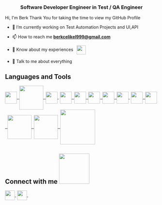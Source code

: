 <h3 align="center">Software Developer Engineer in Test / QA Engineer </h3>

</p>
<div size='20px'> Hi, I'm Berk Thank You for taking the time to view my GitHub Profile
</div>

- 🔭 I’m currently working on Test Automation Projects and UI,API
-  📫 How to reach me **berkcelikel999@gmail.com**

- 📄 Know about my experiences      &nbsp;    <a href = 'https://www.linkedin.com/in/berkcelikel/'> <img width = '30px' align= 'center'  src="https://raw.githubusercontent.com/rahulbanerjee26/githubAboutMeGenerator/main/icons/linked-in-alt.svg"/></a> 

- 💬 Talk to me about everything

<h2> Languages and Tools  </h2>

<a href="https://www.java.com/tr/" > <img width ='39px' align= 'center'  src ='https://raw.githubusercontent.com/rahulbanerjee26/githubAboutMeGenerator/main/icons/java.svg'>&nbsp; </a>
<a href="https://learn.microsoft.com/en-us/dotnet/csharp/" > <img width ='79px' align= 'center' src="https://www.avenga.com/wp-content/uploads/2020/11/C-Sharp.png">&nbsp;
<a href="https://www.w3.org/html/" > <img width ='39px' align= 'center' src ='https://raw.githubusercontent.com/rahulbanerjee26/githubAboutMeGenerator/main/icons/html.svg'>&nbsp;</a>
<a href="https://www.w3.org/Style/CSS/" > <img width ='39px' align= 'center' src ='https://raw.githubusercontent.com/rahulbanerjee26/githubAboutMeGenerator/main/icons/css.svg'>&nbsp; </a>
<a href="https://www.selenium.dev/" > <img width ='39px' align= 'center' src ='https://camo.githubusercontent.com/74ed64243ba05754329bc527cd4240ebd1c087a1/68747470733a2f2f73656c656e69756d2e6465762f696d616765732f73656c656e69756d5f6c6f676f5f7371756172655f677265656e2e706e67'>&nbsp; </a>
<a href="https://www.jenkins.io/" > <img width ='39px' align= 'center' src ='https://raw.githubusercontent.com/rahulbanerjee26/githubAboutMeGenerator/main/icons/jenkins.svg'>&nbsp; </a>
<a href="https://www.postman.com/" > <img width ='39px' align= 'center' src ='https://raw.githubusercontent.com/rahulbanerjee26/githubAboutMeGenerator/main/icons/postman.svg'>&nbsp; </a>
<a href="https://www.adobe.com/tr/products/photoshop.html" > <img width ='39px' align= 'center' src ='https://raw.githubusercontent.com/rahulbanerjee26/githubAboutMeGenerator/main/icons/photoshop.svg'>&nbsp;</a>
<a href="https://code.visualstudio.com/" > <img width ='39px' align= 'center' src="https://upload.wikimedia.org/wikipedia/commons/thumb/9/9a/Visual_Studio_Code_1.35_icon.svg/1024px-Visual_Studio_Code_1.35_icon.svg.png">&nbsp;
<a href="https://www.jetbrains.com/idea/" > <img width ='39px' align= 'center' src="https://upload.wikimedia.org/wikipedia/commons/thumb/9/9c/IntelliJ_IDEA_Icon.svg/800px-IntelliJ_IDEA_Icon.svg.png">&nbsp;
<a href="https://www.atlassian.com/software/jira" > <img width ='79px' align= 'center' src="https://destek.gazi.edu.tr/images/atlassian-jira-logo-large.png">&nbsp;
<a href="https://www.mysql.com/" > <img width ='79px' align= 'center' src="https://d1.awsstatic.com/asset-repository/products/amazon-rds/1024px-MySQL.ff87215b43fd7292af172e2a5d9b844217262571.png">&nbsp;
<a href="https://cucumber.io/" > <img width ='115px' align= 'center' src ='https://i.pinimg.com/originals/df/9b/06/df9b0688eef574c8c776adcd60d9c094.png'> </a>
 
 </a>



<h2> Connect with me <img src='https://raw.githubusercontent.com/ShahriarShafin/ShahriarShafin/main/Assets/handshake.gif' width="100px"> </h2>
<a href = 'https://www.linkedin.com/in/berkcelikel/'> <img width = '32px' align= 'center' src="https://raw.githubusercontent.com/rahulbanerjee26/githubAboutMeGenerator/main/icons/linked-in-alt.svg"/>&nbsp;</a> 
<a href = 'https://www.github.com/berkcelikel'> <img width = '32px' align= 'center' src="https://raw.githubusercontent.com/rahulbanerjee26/githubAboutMeGenerator/main/icons/github.svg"/>&nbsp;</a> 



